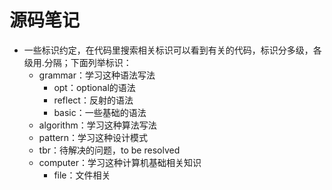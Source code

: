# 源码笔记

- 一些标识约定，在代码里搜索相关标识可以看到有关的代码，标识分多级，各级用.分隔；下面列举标识：
  - grammar：学习这种语法写法
    - opt：optional的语法
    - reflect：反射的语法
    - basic：一些基础的语法
  - algorithm：学习这种算法写法
  - pattern：学习这种设计模式
  - tbr：待解决的问题，to be resolved
  - computer：学习这种计算机基础相关知识
    - file：文件相关
